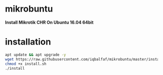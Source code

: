 # mikrobuntu
<b> Install Mikrotik CHR On Ubuntu 16.04 64bit </b>
  
# installation
  ```bash
  apt update && apt upgrade -y
  wget https://raw.githubusercontent.com/iqbalfaf/mikrobuntu/master/install.sh
  chmod +x install.sh
  ./install
  ```
